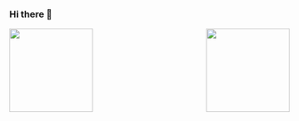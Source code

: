 ### Hi there 👋

<a href="https://github.com/kylthyq">
<img height="150em "align="right" src="https://github-readme-stats.vercel.app/api?username=kylthyq&show_icons=true&theme=gruvbox">
</a>
        
<a href="https://github.com/kylthyq">
<img height="150em" align="left" src="https://github-readme-stats.vercel.app/api/top-langs/?username=kylthyq&layout=compact">
</a>
